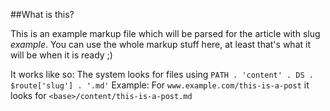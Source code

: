 ##What is this?

This is an example markup file which will be parsed for the article with slug *example*.
You can use the whole markup stuff here, at least that's what it will be when it is ready ;)

It works like so: The system looks for files using `PATH . 'content' . DS . $route['slug'] . '.md'`
Example: For `www.example.com/this-is-a-post` it looks for `<base>/content/this-is-a-post.md`
